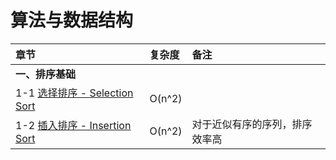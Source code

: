 # 算法与数据结构

| 章节 | 复杂度 | 备注 |
| :--- | :--- | :--- |
| **一、排序基础** | | |
| 1-1 [选择排序 - Selection Sort](src/main/java/sort/basic/SelectionSort.java) | O(n^2) |  |
| 1-2 [插入排序 - Insertion Sort](src/main/java/sort/basic/InsertionSort.java) | O(n^2) | 对于近似有序的序列，排序效率高 |